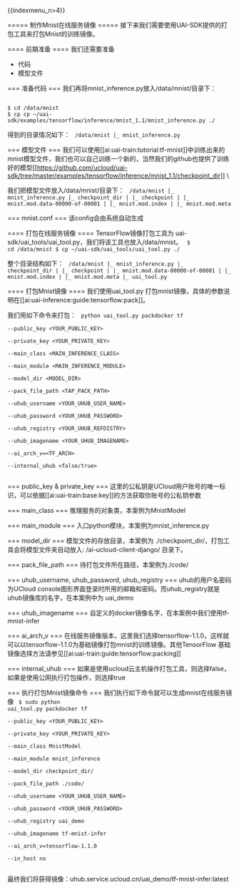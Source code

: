{{indexmenu_n>4}}

===== 制作Mnist在线服务镜像 =====
接下来我们需要使用UAI-SDK提供的打包工具来打包Mnist的训练镜像。

==== 前期准备 ====
我们还需要准备
  * 代码
  * 模型文件

=== 准备代码 ===
我们再将mnist\_inference.py放入/data/mnist/目录下：

<code>
$ cd /data/mnist
$ cp cp ~/uai-sdk/examples/tensorflow/inference/mnist_1.1/mnist_inference.py ./
</code>

得到的目录情况如下：
<code>
/data/mnist
|_ mnist_inference.py
</code>

=== 模型文件 ===
我们可以使用[[ai:uai-train:tutorial:tf-mnist]]中训练出来的mnist模型文件，我们也可以自己训练一个新的，当然我们的github也提供了训练好的模型[[https://github.com/ucloud/uai-sdk/tree/master/examples/tensorflow/inference/mnist_1.1/checkpoint_dir]] \\

我们把模型文件放入/data/mnist/目录下：
<code>
/data/mnist
|_ mnist_inference.py
|_ checkpoint_dir
|  |_ checkpoint
|  |_ mnist.mod.data-00000-of-00001
|  |_ mnist.mod.index
|  |_ mnist.mod.meta
</code>

=== mnist.conf ===
该config会由系统自动生成

==== 打包在线服务镜像 ====
TensorFlow镜像打包工具为 uai-sdk/uai\_tools/uai\_tool.py，我们将该工具也放入/data/mnist。
<code>
$ cd /data/mnist
$ cp ~/uai-sdk/uai_tools/uai_tool.py ./
</code>

整个目录结构如下：
<code>
/data/mnist
|_ mnist_inference.py
|_ checkpoint_dir
|  |_ checkpoint
|  |_ mnist.mod.data-00000-of-00001
|  |_ mnist.mod.index
|  |_ mnist.mod.meta
|_ uai_tool.py
</code>

==== 打包Mnist镜像 ====
我们使用uai\_tool.py 打包mnist镜像，具体的参数说明在[[ai:uai-inference:guide:tensorflow:pack]]。

我们用如下命令来打包：
<code>
python uai_tool.py packdocker tf \
        --public_key <YOUR_PUBLIC_KEY> \
	--private_key <YOUR_PRIVATE_KEY> \
        --main_class <MAIN_INFERENCE_CLASS> \
        --main_module <MAIN_INFERENCE_MODULE> \
        --model_dir <MODEL_DIR> \
        --pack_file_path <TAP_PACK_PATH> \
	--uhub_username <YOUR_UHUB_USER_NAME> \
	--uhub_password <YOUR_UHUB_PASSWORD> \
	--uhub_registry <YOUR_UHUB_REFDISTRY> \
	--uhub_imagename <YOUR_UHUB_IMAGENAME> \
        --ai_arch_v=<TF_ARCH> \
        --internal_uhub <false/true> \
</code>

=== public_key & private_key ===
这里的公私钥是UCloud用户账号的唯一标识，可以依据[[ai:uai-train:base:key]]的方法获取你账号的公私钥参数

=== main_class ===
推理服务的对象类，本案例为MnistModel 

=== main_module ===
入口python模块，本案例为mnist\_inference.py

=== model_dir ===
模型文件的存放目录，本案例为 ./checkpoint_dir/，打包工具会将模型文件夹自动放入: /ai-ucloud-client-django/ 目录下。

=== pack_file_path ===
待打包文件所在路径，本案例为./code/

=== uhub_username, uhub_password, uhub_registry ===
uhub的用户名密码为UCloud console图形界面登录时所用的邮箱和密码。而uhub\_registry就是uhub镜像库的名字，在本案例中为 uai\_demo

=== uhub_imagename ===
自定义的docker镜像名字，在本案例中我们使用tf-mnist-infer

=== ai_arch_v ===
在线服务镜像版本，这里我们选择tensorflow-1.1.0，这样就可以以tensorflow-1.1.0为基础镜像打包mnist的训练镜像。其他TensorFlow 基础镜像选择方法请参见[[ai:uai-train:guide:tensorflow:packing]]

=== internal_uhub ===
如果是使用ucloud云主机操作打包工具，则选择false，如果是使用公网执行打包操作，则选择true

=== 执行打包Mnist镜像命令 ===
我们执行如下命令就可以生成mnist在线服务镜像
<code>
$ sudo python uai_tool.py packdocker tf  \
                        --public_key <YOUR_PUBLIC_KEY> \
			--private_key <YOUR_PRIVATE_KEY> \
			--main_class MnistModel \
        		--main_module mnist_inference \
        		--model_dir checkpoint_dir/ \
        		--pack_file_path ./code/ \
			--uhub_username <YOUR_UHUB_USER_NAME> \
			--uhub_password <YOUR_UHUB_PASSWORD> \
			--uhub_registry uai_demo \
			--uhub_imagename tf-mnist-infer \
			--ai_arch_v=tensorflow-1.1.0 \
                        --in_host no \
</code>

最终我们将获得镜像：uhub.service.ucloud.cn/uai_demo/tf-mnist-infer:latest

